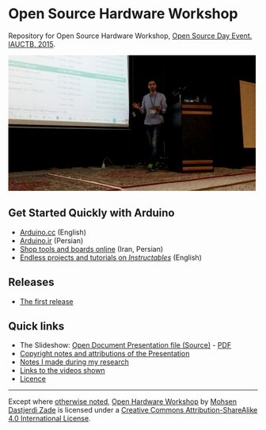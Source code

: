 # Open Source Hardware Workshop
Repository for Open Source Hardware Workshop, [Open Source Day Event. IAUCTB, 2015](http://events.cactb.ir/opensource/).

![A picture of me on stage in the middle of presentation - Photographer: Javad Arjmandi](assets/during_presentation_500.jpg)

## Get Started Quickly with Arduino
- [Arduino.cc](http://arduino.cc) (English)
- [Arduino.ir](http://arduino.ir) (Persian)  
- [Shop tools and boards online](http://aftabrayaneh.com/) (Iran, Persian)
- [Endless projects and tutorials on _Instructables_](http://www.instructables.com/tag/type-id/category-technology/channel-arduino/) (English)  

## Releases
- [The first release](https://github.com/iauctb/open-hardware-workshop/releases/tag/v1.0)


## Quick links
- The Slideshow: [Open Document Presentation file (Source)](slideshow.odp) - [PDF](https://github.com/iauctb/open-hardware-workshop/releases/download/v1.0/slideshow.pdf)  
- [Copyright notes and attributions of the Presentation](presentation_sources.md)
- [Notes I made during my research](notes.md)
- [Links to the videos shown](video_sources.md)
- [Licence](LICENCE.md)

---

Except where [otherwise noted](notes.md),
[Open Hardware Workshop](https://github.com/iauctb/open-hardware-workshop) by
[Mohsen Dastjerdi Zade](https://github.com/mohsend)
is licensed under a
[Creative Commons Attribution-ShareAlike 4.0 International License](https://creativecommons.org/licenses/by-sa/4.0/).
